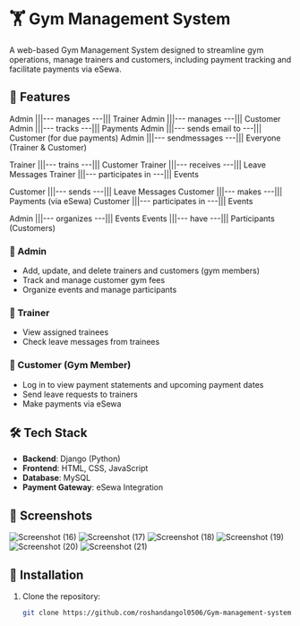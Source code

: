 # 🏋️ Gym Management System

A web-based Gym Management System designed to streamline gym operations, manage trainers and customers, including payment tracking and facilitate payments via eSewa.

## 🚀 Features

Admin |||--- manages ---||| Trainer
Admin |||--- manages ---||| Customer
Admin |||--- tracks ---||| Payments
Admin |||--- sends email to ---||| Customer (for due payments)
Admin |||--- sendmessages ---||| Everyone (Trainer & Customer)

Trainer |||--- trains ---||| Customer
Trainer |||--- receives ---||| Leave Messages
Trainer |||--- participates in ---||| Events

Customer |||--- sends ---||| Leave Messages
Customer |||--- makes ---||| Payments (via eSewa)
Customer |||--- participates in ---||| Events

Admin |||--- organizes ---||| Events
Events |||--- have ---||| Participants (Customers)


### 👤 Admin
- Add, update, and delete trainers and customers (gym members)
- Track and manage customer gym fees
- Organize events and manage participants

### 💪 Trainer
- View assigned trainees
- Check leave messages from trainees

### 🏃 Customer (Gym Member)
- Log in to view payment statements and upcoming payment dates
- Send leave requests to trainers
- Make payments via eSewa

## 🛠️ Tech Stack
- **Backend**: Django (Python)
- **Frontend**: HTML, CSS, JavaScript
- **Database**: MySQL
- **Payment Gateway**: eSewa Integration

## 📸 Screenshots
![Screenshot (16)](https://github.com/user-attachments/assets/34acd136-ef30-484b-bed0-b7a7b2062f9d)
![Screenshot (17)](https://github.com/user-attachments/assets/8fd4b73b-97b4-49b5-be64-d151561af913)
![Screenshot (18)](https://github.com/user-attachments/assets/703485b9-e4c1-466c-9bd3-78e41416796b)
![Screenshot (19)](https://github.com/user-attachments/assets/791b3eaf-9cd1-45e4-85d3-59ca43779472)
![Screenshot (20)](https://github.com/user-attachments/assets/4d19e00f-5798-41e0-9f06-a7f5a225cc04)
![Screenshot (21)](https://github.com/user-attachments/assets/32f64718-b61c-4b7d-8ab4-b0f9a9b83b5f)


## 🔧 Installation

1. Clone the repository:
   ```sh
   git clone https://github.com/roshandangol0506/Gym-management-system

